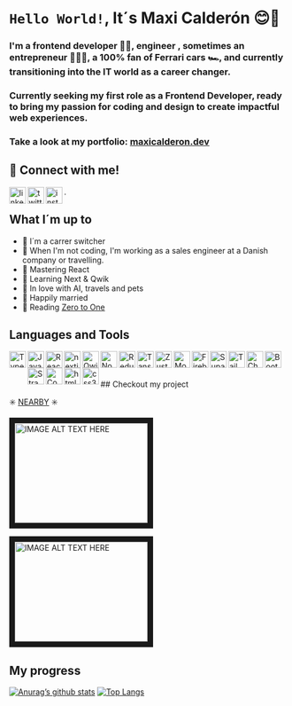 
# `Hello World!`, It´s Maxi Calderón :blush::wave:

### I'm a frontend developer 👩‍💻, engineer , sometimes an entrepreneur 👷‍♀️📱, a 100% fan of Ferrari cars 🏎️, and currently transitioning into the IT world as a career changer.

### Currently seeking my first role as a Frontend Developer, ready to bring my passion for coding and design to create impactful web experiences.

### Take a look at my portfolio: [maxicalderon.dev](https://maxicalderon.dev)

## :muscle: Connect with me! 

<a href= "https://www.linkedin.com/in/mcalderonbuono/"><img alt="linkedin" width= "30px" align="left" src= "https://upload.wikimedia.org/wikipedia/commons/thumb/c/ca/LinkedIn_logo_initials.png/640px-LinkedIn_logo_initials.png"/></a>
<a href= "https://twitter.com/mcalderonbuono/"><img alt="twitter" width= "30px" align="left" src= "https://i0.wp.com/hipertextual.com/wp-content/uploads/2012/06/twitter-bird-white-on-blue.jpg?fit=300%2C300&ssl=1"/></a>
<a href= "https://www.instagram.com/max.calde/"><img alt="instagram" width= "30px" align="left" src= "https://cdn-icons-png.flaticon.com/128/2111/2111463.png"/></a>.  

## What I´m up to

+ :rocket: I´m a carrer switcher
+ :rocket: When I'm not coding, I'm working as a sales engineer at a Danish company or travelling.
+ :rocket: Mastering React
+ :rocket: Learning Next & Qwik
+ :rocket: In love with AI, travels and pets
+ :rocket: Happily married 
+ :rocket: Reading [Zero to One](https://images-na.ssl-images-amazon.com/images/I/41XuzXCGLlL._SX306_BO1,204,203,200_.jpg)


## Languages and Tools


<img alt="Typescript" width="30px" align="left" style="margin-bottom:10px" src= "https://github.com/maxiCalderonBuono/maxiCalderonBuono/assets/77062697/0a5d677a-59ac-473f-9dc7-560a39f9b503" />
<img alt="Javascript" width="30px" align="left" src= "https://cdn.icon-icons.com/icons2/2108/PNG/512/javascript_icon_130900.png" />
<img alt="React" width="30px" align="left" src= "https://cdn.icon-icons.com/icons2/2415/PNG/512/react_original_logo_icon_146374.png" />
<img alt="nextjs" width="30px" align="left" src= "https://seeklogo.com/images/N/next-js-icon-logo-EE302D5DBD-seeklogo.com.png"/>
<img alt="Qwik" width="30px" align="left" src= "https://github.com/maxiCalderonBuono/maxiCalderonBuono/assets/77062697/b2d3d9b1-7b0f-4b6c-8d4a-7e0a2713be50" /><img alt="Nodejs" width="30px" align="left" src= "https://github.com/maxiCalderonBuono/maxiCalderonBuono/assets/77062697/4d7bc6be-1235-43cf-95d3-6eca1cdd8a16" /><img alt="Redux" width="30px" align="left" src= "https://github.com/maxiCalderonBuono/maxiCalderonBuono/assets/77062697/b44691af-fd58-40d6-9e1f-83a1857c8e71" /><img alt="Tanstack-Query" width= "30px" align="left" src= "https://vectorwiki.com/images/Skj0l__react-query-icon.svg" />
<img alt="Zustand" width="30px"  align="left" src="https://repository-images.githubusercontent.com/180328715/fca49300-e7f1-11ea-9f51-cfd949b31560" />
<img alt="MongoDB" width="30px" align="left" src= "https://vectorwiki.com/images/moMgK__mongodb-icon.svg" />
<img alt="Firebase" width="30px" align="left" src= "https://github.com/maxiCalderonBuono/maxiCalderonBuono/assets/77062697/490c4fe2-a2c3-40fb-8011-e8bb7953a016" />
<img alt="Supabase" width="30px" align="left" src= "https://www.vectorlogo.zone/logos/supabase/supabase-icon.svg" />
<img alt="TailwindCSS" width="30px" align="left" src= "https://github.com/maxiCalderonBuono/maxiCalderonBuono/assets/77062697/6238e949-fb87-48c5-9826-9364f5bccb27" />
<img alt="ChakraUI" width="30px" align="left" src= "https://img.icons8.com/?size=512&id=r9QJ0VFFrn7T&format=png" />
<img alt="Bootstrap" width="30px" align="left" src= "https://github.com/maxiCalderonBuono/maxiCalderonBuono/assets/77062697/b88e9aaa-47f2-4665-a022-d1f2753c8a48" />
<img alt="Strapi" width="30px" align="left" src= "https://images.opencollective.com/strapi/3ec3247/logo/256.png" />
<img alt="Contentful" width="30px" align="left" src= "https://static-00.iconduck.com/assets.00/contentful-icon-1814x2048-gzfmzho8.png" />
<img alt="html5" width="30px" align="left" src= "https://cdn-icons-png.flaticon.com/128/1051/1051277.png" />
<img alt="css3" width="30px" align="left" src= "https://cdn-icons-png.flaticon.com/128/732/732190.png" />
<br/>
<br/>
<br/>
## Checkout my project

:eight_spoked_asterisk: [NEARBY](https://www.instagram.com/nearbymza/) :eight_spoked_asterisk:

<a href="http://www.youtube.com/watch?feature=player_embedded&v=XZMlZ50xacY
" target="_blank"><img src="http://img.youtube.com/vi/XZMlZ50xacY/0.jpg" 
alt="IMAGE ALT TEXT HERE" width="240" height="180" border="10" /></a>

<a href="http://www.youtube.com/watch?feature=player_embedded&v=sa1LZT_5Oh8
" target="_blank"><img src="http://img.youtube.com/vi/sa1LZT_5Oh8/0.jpg" 
alt="IMAGE ALT TEXT HERE" width="240" height="180" border="10" /></a>

## My progress

[![Anurag’s github stats](https://github-readme-stats.vercel.app/api?username=maxiCalderonBuono)](https://github.com/maxiCalderonBuono)
[![Top Langs](https://github-readme-stats.vercel.app/api/top-langs/?username=maxiCalderonBuono&layout=compact)](https://github.com/maxiCalderonBuono)

